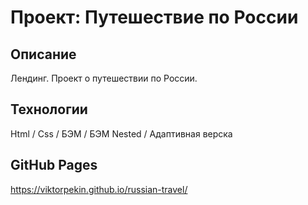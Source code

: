 # Проект: Путешествие по России

## Описание

Лендинг. Проект о путешествии по России.

## Технологии

Html / Css / БЭМ / БЭМ Nested / Адаптивная верска

## GitHub Pages

https://viktorpekin.github.io/russian-travel/
